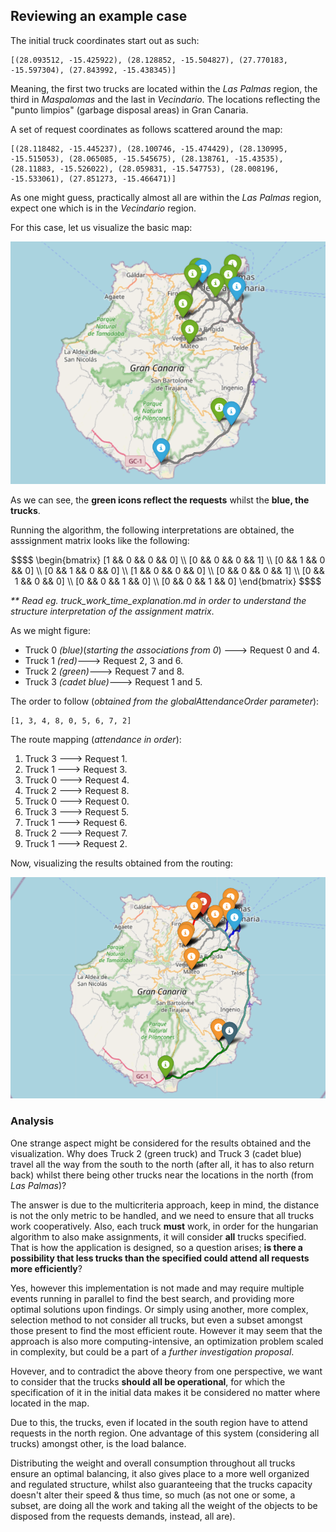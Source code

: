## Reviewing an example case

The initial truck coordinates start out as such:

```
[(28.093512, -15.425922), (28.128852, -15.504827), (27.770183, -15.597304), (27.843992, -15.438345)]
```
Meaning, the first two trucks are located within the _Las Palmas_ region, the third in _Maspalomas_ and the last in _Vecindario_. 
The locations reflecting the "punto limpios" (garbage disposal areas) in Gran Canaria.

A set of request coordinates as follows scattered around the map:

```
[(28.118482, -15.445237), (28.100746, -15.474429), (28.130995, -15.515053), (28.065085, -15.545675), (28.138761, -15.43535), (28.11883, -15.526022), (28.059831, -15.547753), (28.008196, -15.533061), (27.851273, -15.466471)]
```
As one might guess, practically almost all are within the _Las Palmas_ region, expect one which is in the _Vecindario_ region.

For this case, let us visualize the basic map:

<img src="https://github.com/KrishT97/trashtrek/blob/main/extras/basic_map.png" width="600"/>

As we can see, the **green icons reflect the requests** whilst the **blue, the trucks**.

Running the algorithm, the following interpretations are obtained, the asssignment matrix looks like the following:

```math
$$  \begin{bmatrix}
    [1 && 0 && 0 && 0] \\
    [0 && 0 && 0 && 1] \\
    [0 && 1 && 0 && 0] \\
    [0 && 1 && 0 && 0] \\
    [1 && 0 && 0 && 0] \\
    [0 && 0 && 0 && 1] \\
    [0 && 1 && 0 && 0] \\
    [0 && 0 && 1 && 0] \\
    [0 && 0 && 1 && 0]
    \end{bmatrix} $$
```
_** Read eg. truck_work_time_explanation.md in order to understand the structure interpretation of the assignment matrix_.

As we might figure: 
- Truck 0 _(blue)_(_starting the associations from 0_) ---> Request 0 and 4.
- Truck 1 _(red)_---> Request 2, 3 and 6.
- Truck 2 _(green)_---> Request 7 and 8.
- Truck 3 _(cadet blue)_---> Request 1 and 5.

The order to follow (_obtained from the globalAttendanceOrder parameter_):
```
[1, 3, 4, 8, 0, 5, 6, 7, 2]
```

The route mapping (_attendance in order_):
1. Truck 3 ---> Request 1.
2. Truck 1 ---> Request 3.
3. Truck 0 ---> Request 4.
4. Truck 2 ---> Request 8.
5. Truck 0 ---> Request 0.
6. Truck 3 ---> Request 5.
7. Truck 1 ---> Request 6.
8. Truck 2 ---> Request 7.
9. Truck 1 ---> Request 2.

Now, visualizing the results obtained from the routing:

<img src="https://github.com/KrishT97/trashtrek/blob/main/extras/routes_map.png" width="600"/>

### Analysis

One strange aspect might be considered for the results obtained and the visualization. Why does Truck 2 (green truck) and Truck 3 (cadet blue) travel all the way from
the south to the north (after all, it has to also return back) whilst there being other trucks near the locations in the north (from _Las Palmas_)?

The answer is due to the multicriteria approach, keep in mind, the distance is not the only metric to be handled, and we need to ensure
that all trucks work cooperatively. Also, each truck **must** work, in order for the hungarian algorithm to also make assignments, it will consider **all** trucks specified. That is how the application is designed, so a question arises; **is there a possibility that less trucks
than the specified could attend all requests more efficiently**? 

Yes, however this implementation is not made and may require multiple events running in parallel to find the best search, and providing more optimal solutions upon findings. Or simply using another, more complex, selection method to not consider all trucks, but even a subset amongst those present to find the most efficient route. However it may seem that the approach is also more computing-intensive, an optimization problem scaled in complexity, but could be a part of a _further investigation proposal_.  

Hovever, and to contradict the above theory from one perspective, we want to consider that the trucks **should all be operational**, for which the specification of it in the initial data makes it be considered no matter where located in the map.

Due to this, the trucks, even if located in the south region have to attend requests in the north region. 
One advantage of this system (considering all trucks) amongst other, is the load balance. 

Distributing the weight and overall consumption throughout all trucks ensure an optimal balancing, 
it also gives place to a more well organized and regulated structure, whilst also guaranteeing that the 
trucks capacity doesn't alter their speed & thus time, so much (as not one or some, a subset, are doing all the work and 
taking all the weight of the objects to be disposed from the requests demands, instead, all are).
